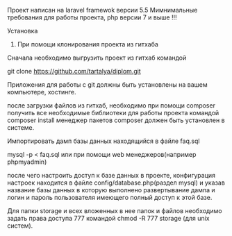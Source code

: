 
Проект написан на laravel framewok версии 5.5 
Мимнимальные требования для работы проекта, php версии 7 и выше !!!

Установка

1. При помощи клонирования проекта из гитхаба

Сначала необходимо выгрузить проект из гитхаб командой

git clone https://github.com/tartalya/diplom.git

Приложения для работы с git должны быть установлены на вашем компьютере,
хостинге.

после загрузки файлов из гитхаб, необходимо при помощи
composer получить все необходимые библиотеки для работы проекта
командой composer install
менеджер пакетов composer должен быть установлен в системе.

Импортировать дамп базы данных находящийся в файле faq.sql

mysql -p < faq.sql или при помощи web менеджеров(например phpmyadmin)

после чего настроить доступ к базе данных в проекте, конфигурация настроек
находится в файле config/database.php(раздел mysql) и указав название базы данных в которую
выполнено развертывание дампа и логин и пароль пользователя имеющего полный доступ 
к этой базе. 

Для папки storage и всех вложенных в нее папок и файлов необходимо задать права
доступа 777 командой chmod -R 777 storage (для unix систем).



